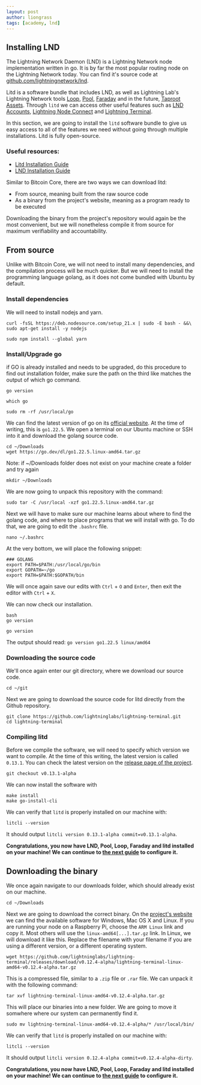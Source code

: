 ```yaml
---
layout: post
author: liongrass
tags: [academy, lnd]
---
```


## Installing LND

The Lightning Network Daemon (LND) is a Lightning Network node implementation written in go. It is by far the most popular routing node on the Lightning Network today. You can find it's source code at [github.com/lightningnetwork/lnd](https://github.com/lightningnetwork/lnd).

Litd is a software bundle that includes LND, as well as Lightning Lab's Lightning Network tools [Loop](https://docs.lightning.engineering/lightning-network-tools/loop), [Pool](https://docs.lightning.engineering/lightning-network-tools/pool), [Faraday](https://docs.lightning.engineering/lightning-network-tools/faraday) and in the future, [Taproot Assets](https://docs.lightning.engineering/lightning-network-tools/taproot-assets). Through `litd` we can access other useful features such as [LND Accounts](https://docs.lightning.engineering/lightning-network-tools/lightning-terminal/accounts), [Lightning Node Connect](https://docs.lightning.engineering/lightning-network-tools/lightning-terminal/lightning-node-connect) and [Lightning Terminal](https://docs.lightning.engineering/lightning-network-tools/lightning-terminal/connect).

In this section, we are going to install the `litd` software bundle to give us easy access to all of the features we need without going through multiple installations. Litd is fully open-source.

### Useful resources:

- [Litd Installation Guide](https://docs.lightning.engineering/lightning-network-tools/lightning-terminal/run-litd)
- [LND Installation Guide](https://docs.lightning.engineering/lightning-network-tools/lnd/run-lnd)

Similar to Bitcoin Core, there are two ways we can download litd:

- From source, meaning built from the raw source code
- As a binary from the project's website, meaning as a program ready to be executed

Downloading the binary from the project's repository would again be the most convenient, but we will nonetheless compile it from source for maximum verifiability and accountability.

## From source

Unlike with Bitcoin Core, we will not need to install many dependencies, and the compilation process will be much quicker. But we will need to install the programming language golang, as it does not come bundled with Ubuntu by default.

### Install dependencies

We will need to install nodejs and yarn.

```shell
curl -fsSL https://deb.nodesource.com/setup_21.x | sudo -E bash - &&\
sudo apt-get install -y nodejs
```

```shell
sudo npm install --global yarn
```

### Install/Upgrade go

if GO is already installed and needs to be upgraded, do this procedure to find out installation folder, make sure the path on the third like matches the output of which go command.
```shell
go version

which go

sudo rm -rf /usr/local/go
```

We can find the latest version of go on its [official website](https://go.dev/dl/). At the time of writing, this is `go1.22.5`. We open a terminal on our Ubuntu machine or SSH into it and download the golang source code.

```shell
cd ~/Downloads
wget https://go.dev/dl/go1.22.5.linux-amd64.tar.gz
```
Note: if ~/Downloads folder does not exist on your machine create a folder and try again
```shell
mkdir ~/Downloads
```

We are now going to unpack this repository with the command:

```shell
sudo tar -C /usr/local -xzf go1.22.5.linux-amd64.tar.gz
```

Next we will have to make sure our machine learns about where to find the golang code, and where to place programs that we will install with go. To do that, we are going to edit the `.bashrc` file.

```shell
nano ~/.bashrc
```

At the very bottom, we will place the following snippet:

```
### GOLANG
export PATH=$PATH:/usr/local/go/bin
export GOPATH=~/go
export PATH=$PATH:$GOPATH/bin
```

We will once again save our edits with `Ctrl` + `O` and `Enter`, then exit the editor with `Ctrl` + `X`.


We can now check our installation.

```shell
bash
go version
```
```shell
go version
```

The output should read: `go version go1.22.5 linux/amd64`

### Downloading the source code

We'll once again enter our git directory, where we download our source code.

```shell
cd ~/git
```

Next we are going to download the source code for litd directly from the Github repository.

```
git clone https://github.com/lightninglabs/lightning-terminal.git
cd lightning-terminal
```

### Compiling litd

Before we compile the software, we will need to specify which version we want to compile. At the time of this writing, the latest version is called `0.13.1`. You can check the latest version on the [release page of the project](https://github.com/lightninglabs/lightning-terminal/releases).

```shell
git checkout v0.13.1-alpha
```

We can now install the software with

```shell
make install
make go-install-cli
```

We can verify that `litd` is properly installed on our machine with:

```shell
litcli --version
```

It should output `litcli version 0.13.1-alpha commit=v0.13.1-alpha`.

**Congratulations, you now have LND, Pool, Loop, Faraday and litd installed on your machine! We can continue to [the next guide](/configure-lnd) to configure it.**

## Downloading the binary

We once again navigate to our downloads folder, which should already exist on our machine.

```shell
cd ~/Downloads
```

Next we are going to download the correct binary. On the [project's website](https://github.com/lightninglabs/lightning-terminal/releases) we can find the available software for Windows, Mac OS X and Linux. If you are running your node on a Raspberry Pi, choose the `ARM Linux` link and copy it. Most others will use the `linux-amd64[...].tar.gz` link. In Linux, we will download it like this. Replace the filename with your filename if you are using a different version, or a different operating system.

```shell
wget https://github.com/lightninglabs/lightning-terminal/releases/download/v0.12.4-alpha/lightning-terminal-linux-amd64-v0.12.4-alpha.tar.gz
```

This is a compressed file, similar to a `.zip` file or `.rar` file. We can unpack it with the following command:

```shell
tar xvf lightning-terminal-linux-amd64-v0.12.4-alpha.tar.gz
```

This will place our binaries into a new folder. We are going to move it somwhere where our system can permanently find it.

```shell
sudo mv lightning-terminal-linux-amd64-v0.12.4-alpha/* /usr/local/bin/
```

We can verify that `litd` is properly installed on our machine with:

```shell
litcli --version
```

It should output `litcli version 0.12.4-alpha commit=v0.12.4-alpha-dirty`.

**Congratulations, you now have LND, Pool, Loop, Faraday and litd installed on your machine! We can continue to [the next guide](/configure-lnd) to configure it.**
